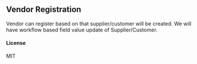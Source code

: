 ## Vendor Registration

Vendor can register based on that supplier/customer will be created. We will have workflow based field value update of Supplier/Customer.

#### License

MIT